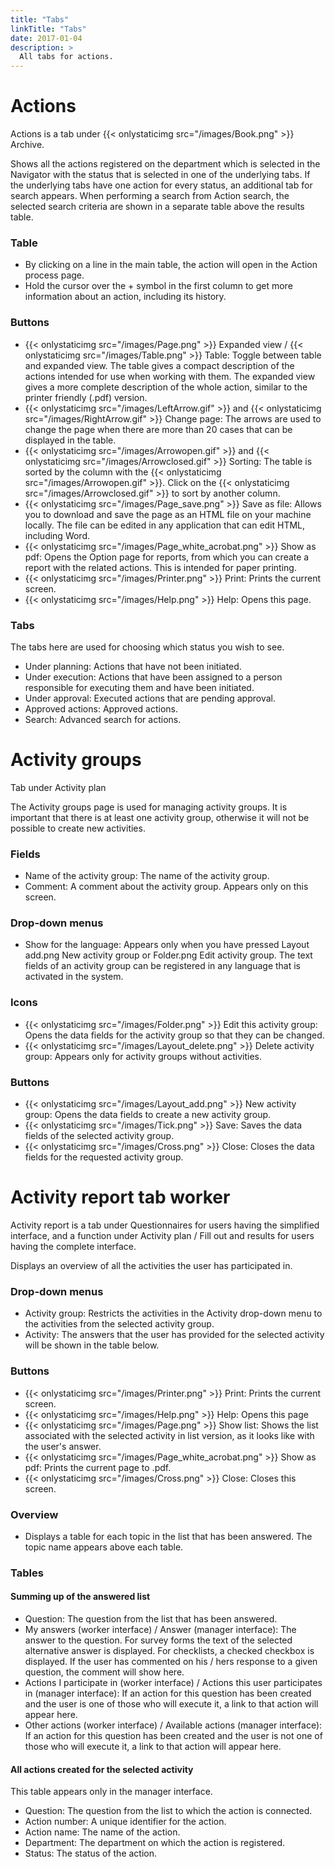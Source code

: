 ```yaml
---
title: "Tabs"
linkTitle: "Tabs"
date: 2017-01-04
description: >
  All tabs for actions.
---
```

# Actions
Actions is a tab under {{< onlystaticimg src="/images/Book.png" >}} Archive.

Shows all the actions registered on the department which is selected in the Navigator with the status that is selected in one of the underlying tabs. If the underlying tabs have one action for every status, an additional tab for search appears. When performing a search from Action search, the selected search criteria are shown in a separate table above the results table.

### Table

- By clicking on a line in the main table, the action will open in the Action process page.
- Hold the cursor over the + symbol in the first column to get more information about an action, including its history.

### Buttons

- {{< onlystaticimg src="/images/Page.png" >}} Expanded view / {{< onlystaticimg src="/images/Table.png" >}} Table: Toggle between table and expanded view. The table gives a compact description of the actions intended for use when working with them. The expanded view gives a more complete description of the whole action, similar to the printer friendly (.pdf) version.
- {{< onlystaticimg src="/images/LeftArrow.gif" >}} and {{< onlystaticimg src="/images/RightArrow.gif" >}} Change page: The arrows are used to change the page when there are more than 20 cases that can be displayed in the table.
- {{< onlystaticimg src="/images/Arrowopen.gif" >}} and {{< onlystaticimg src="/images/Arrowclosed.gif" >}} Sorting: The table is sorted by the column with the {{< onlystaticimg src="/images/Arrowopen.gif" >}}. Click on the {{< onlystaticimg src="/images/Arrowclosed.gif" >}} to sort by another column.
- {{< onlystaticimg src="/images/Page_save.png" >}} Save as file: Allows you to download and save the page as an HTML file on your machine locally. The file can be edited in any application that can edit HTML, including Word.
- {{< onlystaticimg src="/images/Page_white_acrobat.png" >}} Show as pdf: Opens the Option page for reports, from which you can create a report with the related actions. This is intended for paper printing.
- {{< onlystaticimg src="/images/Printer.png" >}} Print: Prints the current screen.
- {{< onlystaticimg src="/images/Help.png" >}} Help: Opens this page.

### Tabs

The tabs here are used for choosing which status you wish to see.

- Under planning: Actions that have not been initiated.
- Under execution: Actions that have been assigned to a person responsible for executing them and have been initiated.
- Under approval: Executed actions that are pending approval.
- Approved actions: Approved actions.
- Search: Advanced search for actions.

# Activity groups
Tab under Activity plan

The Activity groups page is used for managing activity groups. It is important that there is at least one activity group, otherwise it will not be possible to create new activities.

### Fields

- Name of the activity group: The name of the activity group.
- Comment: A comment about the activity group. Appears only on this screen.

### Drop-down menus

- Show for the language: Appears only when you have pressed Layout add.png New activity group or Folder.png Edit activity group. The text fields of an activity group can be registered in any language that is activated in the system.

### Icons

- {{< onlystaticimg src="/images/Folder.png" >}} Edit this activity group: Opens the data fields for the activity group so that they can be changed.
- {{< onlystaticimg src="/images/Layout_delete.png" >}} Delete activity group: Appears only for activity groups without activities.

### Buttons

- {{< onlystaticimg src="/images/Layout_add.png" >}} New activity group: Opens the data fields to create a new activity group.
- {{< onlystaticimg src="/images/Tick.png" >}} Save: Saves the data fields of the selected activity group.
- {{< onlystaticimg src="/images/Cross.png" >}} Close: Closes the data fields for the requested activity group.

# Activity report tab worker
Activity report is a tab under Questionnaires for users having the simplified interface, and a function under Activity plan / Fill out and results for users having the complete interface.

Displays an overview of all the activities the user has participated in.

### Drop-down menus

- Activity group: Restricts the activities in the Activity drop-down menu to the activities from the selected activity group.
- Activity: The answers that the user has provided for the selected activity will be shown in the table below.

### Buttons

- {{< onlystaticimg src="/images/Printer.png" >}} Print: Prints the current screen.
- {{< onlystaticimg src="/images/Help.png" >}} Help: Opens this page
- {{< onlystaticimg src="/images/Page.png" >}} Show list: Shows the list associated with the selected activity in list version, as it looks like with the user's answer.
- {{< onlystaticimg src="/images/Page_white_acrobat.png" >}} Show as pdf: Prints the current page to .pdf.
- {{< onlystaticimg src="/images/Cross.png" >}} Close: Closes this screen.

### Overview

- Displays a table for each topic in the list that has been answered. The topic name appears above each table.

### Tables

#### Summing up of the answered list

- Question: The question from the list that has been answered.
- My answers (worker interface) / Answer (manager interface): The answer to the question. For survey forms the text of the selected alternative answer is displayed. For checklists, a checked checkbox is displayed. If the user has commented on his / hers response to a given question, the comment will show here.
- Actions I participate in (worker interface) / Actions this user participates in (manager interface): If an action for this question has been created and the user is one of those who will execute it, a link to that action will appear here.
- Other actions (worker interface) / Available actions (manager interface): If an action for this question has been created and the user is not one of those who will execute it, a link to that action will appear here.

#### All actions created for the selected activity

This table appears only in the manager interface.

- Question: The question from the list to which the action is connected.
- Action number: A unique identifier for the action.
- Action name: The name of the action.
- Department: The department on which the action is registered.
- Status: The status of the action.
